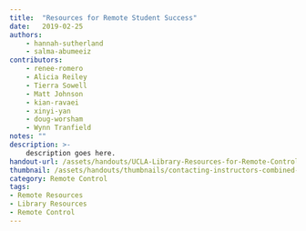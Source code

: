 ```yaml
---
title:  "Resources for Remote Student Success"
date:   2019-02-25
authors: 
    - hannah-sutherland
    - salma-abumeeiz 
contributors:
    - renee-romero
    - Alicia Reiley 
    - Tierra Sowell
    - Matt Johnson
    - kian-ravaei
    - xinyi-yan
    - doug-worsham
    - Wynn Tranfield
notes: ""
description: >-
    description goes here.
handout-url: /assets/handouts/UCLA-Library-Resources-for-Remote-Control.pdf
thumbnail: /assets/handouts/thumbnails/contacting-instructors-combined-tn.png
category: Remote Control
tags:
- Remote Resources
- Library Resources
- Remote Control
---
```

